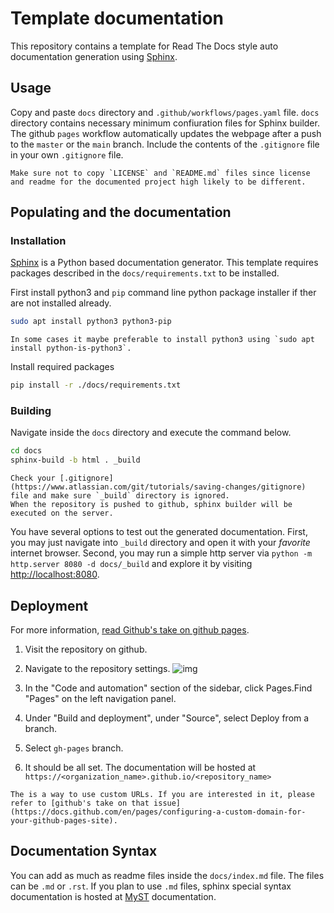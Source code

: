 # Template documentation

This repository contains a template for Read The Docs style auto documentation
generation using [Sphinx](https://www.sphinx-doc.org/en/master/).

## Usage

Copy and paste `docs` directory and `.github/workflows/pages.yaml` file.
`docs` directory contains necessary minimum confiuration files for Sphinx builder.
The github `pages` workflow automatically updates the webpage after a push to the `master` or the `main` branch.
Include the contents of the `.gitignore` file in your own `.gitignore` file.

```{note}
Make sure not to copy `LICENSE` and `README.md` files since license and readme for the documented project high likely to be different.
```

## Populating and the documentation

### Installation
[Sphinx](https://www.sphinx-doc.org/en/master/) is a Python based documentation generator.
This template requires packages described in the `docs/requirements.txt` to be installed.

First install python3 and `pip` command line python package installer if ther are not installed already.
```bash
sudo apt install python3 python3-pip
```

```{note}
In some cases it maybe preferable to install python3 using `sudo apt install python-is-python3`.
```

Install required packages
```bash
pip install -r ./docs/requirements.txt
```

### Building

Navigate inside the `docs` directory and execute the command below.

```bash
cd docs
sphinx-build -b html . _build
```

```{note}
Check your [.gitignore](https://www.atlassian.com/git/tutorials/saving-changes/gitignore) file and make sure `_build` directory is ignored.
When the repository is pushed to github, sphinx builder will be executed on the server.
```

You have several options to test out the generated documentation.
First, you may just navigate into `_build` directory and open it with your _favorite_ internet browser.
Second, you may run a simple http server via `python -m http.server 8080 -d docs/_build`
and explore it by visiting [http://localhost:8080](http://localhost:8080).

## Deployment

For more information, [read Github's take on github pages](https://docs.github.com/en/pages/getting-started-with-github-pages/configuring-a-publishing-source-for-your-github-pages-site).

1. Visit the repository on github.

2. Navigate to the repository settings.
![img](https://docs.github.com/assets/cb-27528/images/help/repository/repo-actions-settings.png)

3. In the "Code and automation" section of the sidebar, click  Pages.Find "Pages" on the left navigation panel.

4. Under "Build and deployment", under "Source", select Deploy from a branch.

5. Select `gh-pages` branch.

6. It should be all set. The documentation will be hosted at `https://<organization_name>.github.io/<repository_name>`


```{note}
The is a way to use custom URLs. If you are interested in it, please refer to [github's take on that issue](https://docs.github.com/en/pages/configuring-a-custom-domain-for-your-github-pages-site).
```

## Documentation Syntax

You can add as much as readme files inside the `docs/index.md` file.
The files can be `.md` or `.rst`.
If you plan to use `.md` files, sphinx special syntax documentation is hosted at [MyST](https://myst-parser.readthedocs.io/en/latest/syntax/syntax.html) documentation.
